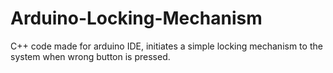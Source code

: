 # Arduino-Locking-Mechanism
C++ code made for arduino IDE, initiates a simple locking mechanism to the system when wrong button is pressed.
